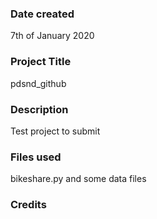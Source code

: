 ### Date created
7th of January 2020

### Project Title
pdsnd_github

### Description
Test project to submit 

### Files used
bikeshare.py and some data files

### Credits
